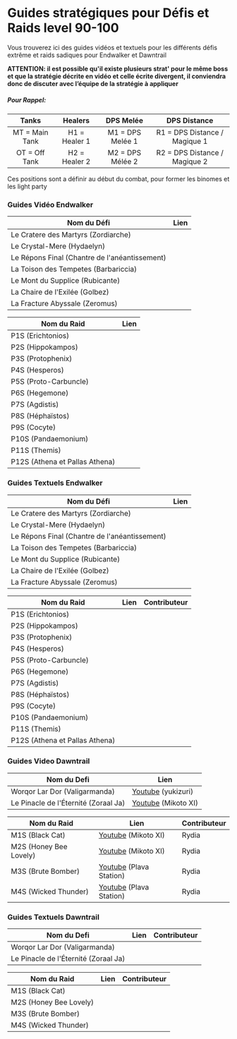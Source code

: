 # Guides stratégiques pour Défis et Raids level 90-100

Vous trouverez ici des guides vidéos et textuels pour les différents défis extrême et raids sadiques pour Endwalker et Dawntrail

**ATTENTION: il est possible qu'il existe plusieurs strat' pour le même boss et que la stratégie décrite en vidéo et celle écrite divergent, il conviendra donc de discuter avec l’équipe de la stratégie à appliquer**

##### Pour Rappel:

|     Tanks      |    Healers    |    DPS Melée     |         DPS Distance          |
| :------------: | :-----------: | :--------------: | :---------------------------: |
| MT = Main Tank | H1 = Healer 1 | M1 = DPS Melée 1 | R1 = DPS Distance / Magique 1 |
| OT = Off Tank  | H2 = Healer 2 | M2 = DPS Mélée 2 | R2 = DPS Distance / Magique 2 |

Ces positions sont a définir au début du combat, pour former les binomes et les light party

### Guides Vidéo Endwalker

| Nom du Défi                                   | Lien |
| --------------------------------------------- | ---- |
| Le Cratere des Martyrs (Zordiarche)           |      |         
| Le Crystal-Mere (Hydaelyn)                    |      |             
| Le Répons Final (Chantre de l'anéantissement) |      |              
| La Toison des Tempetes (Barbariccia)          |      |              
| Le Mont du Supplice (Rubicante)               |      |              
| La Chaire de l'Exilée (Golbez)                |      |              
| La Fracture Abyssale (Zeromus)                |      |              

| Nom du Raid                    | Lien |
| ------------------------------ | ---- |
| P1S (Erichtonios)              |      |              
| P2S (Hippokampos)              |      |              
| P3S (Protophenix)              |      |              
| P4S (Hesperos)                 |      |              
| P5S (Proto-Carbuncle)          |      |              
| P6S (Hegemone)                 |      |              
| P7S (Agdistis)                 |      |              
| P8S (Héphaïstos)               |      |              
| P9S (Cocyte)                   |      |              
| P10S (Pandaemonium)            |      |              
| P11S (Themis)                  |      |              
| P12S (Athena et Pallas Athena) |      |              



### Guides Textuels Endwalker

| Nom du Défi                                   | Lien |
| --------------------------------------------- | ---- |
| Le Cratere des Martyrs (Zordiarche)           |      |              
| Le Crystal-Mere (Hydaelyn)                    |      |              
| Le Répons Final (Chantre de l'anéantissement) |      |              
| La Toison des Tempetes (Barbariccia)          |      |              
| Le Mont du Supplice (Rubicante)               |      |              
| La Chaire de l'Exilée (Golbez)                |      |              
| La Fracture Abyssale (Zeromus)                |      |              

| Nom du Raid                    | Lien | Contributeur |
| ------------------------------ | ---- | ------------ |
| P1S (Erichtonios)              |      |              |
| P2S (Hippokampos)              |      |              |
| P3S (Protophenix)              |      |              |
| P4S (Hesperos)                 |      |              |
| P5S (Proto-Carbuncle)          |      |              |
| P6S (Hegemone)                 |      |              |
| P7S (Agdistis)                 |      |              |
| P8S (Héphaïstos)               |      |              |
| P9S (Cocyte)                   |      |              |
| P10S (Pandaemonium)            |      |              |
| P11S (Themis)                  |      |              |
| P12S (Athena et Pallas Athena) |      |              |

### Guides Video Dawntrail

| Nom du Defi                          | Lien                                                         |
| ------------------------------------ | ------------------------------------------------------------ |
| Worqor Lar Dor (Valigarmanda)        | [Youtube](https://youtu.be/0BHlT9TbyJc?si=OwGUSrwjEupUWLIK) (yukizuri) |
| Le Pinacle de l'Éternité (Zoraal Ja) | [Youtube](https://www.youtube.com/watch?v=uB_-7hCoR-s) (Mikoto XI) |

| Nom du Raid            | Lien                                                         | Contributeur |
| ---------------------- | ------------------------------------------------------------ | ------------ |
| M1S (Black Cat)        | [Youtube](https://youtu.be/i6gyp6_MQnE?si=eOmdcs0Ph-Rv6olg) (Mikoto XI) | Rydia        |
| M2S (Honey Bee Lovely) | [Youtube](https://youtu.be/rEmc3AxQqDE?si=lTAOEfJvxpzZjvPV) (Mikoto XI) | Rydia        |
| M3S (Brute Bomber)     | [Youtube](https://youtu.be/fsyDXdss_qw?si=2SEESFVTJFkPfyWz) (Plava Station) | Rydia        |
| M4S (Wicked Thunder)   | [Youtube](https://youtu.be/ZioFXxs1KyQ?si=iAFuEThGwrBLBV67) (Plava Station) | Rydia        |



### Guides Textuels Dawntrail

| Nom du Defi                          | Lien | Contributeur |
| ------------------------------------ | ---- | ------------ |
| Worqor Lar Dor (Valigarmanda)        |      |              |
| Le Pinacle de l'Éternité (Zoraal Ja) |      |              |

| Nom du Raid            | Lien | Contributeur |
| ---------------------- | ---- | ------------ |
| M1S (Black Cat)        |      |              |
| M2S (Honey Bee Lovely) |      |              |
| M3S (Brute Bomber)     |      |              |
| M4S (Wicked Thunder)   |      |              |
